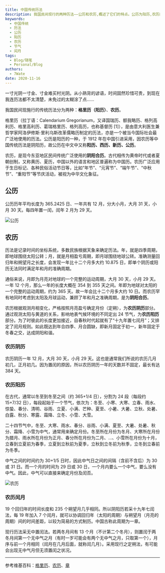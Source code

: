 ```yaml
---
title: 中国传统历法
description: 我国民间现行的两种历法——公历和农历,概述了它们的特点。公历为阳历,农历同时考虑了阴阳历法,是我国民间广泛使用的传统历法。文章还详细介绍了农历的阴历部分和阳历部分,以及农历闰月的确定方法。
keywords:
  - 中国传统
  - 历法
  - 公历
  - 阳历
  - 农历
  - 节气
  - 闰月
tags:
  - Blog/随笔
  - Personal/Blog
authors:
  - 7Wate
date: 2020-11-16
---
```


一寸光阴一寸金、寸金难买村光阴。从小熟背的谚语，时间固然珍惜可贵，到现在我连历法都不太清楚，未免过的太糊涂了点……

我国民间现施行的传统历法分为两种：**格里历（阳历）**、**农历**。

格里历（拉丁语：Calendarium Gregorianum，又译国瑞历、额我略历、格列高利历、格里高利历、葛瑞格里历、格列高历，也称基督历 [1]），是由意大利医生兼哲学家阿洛伊修斯·里利乌斯改革儒略历制定的历法，亦是一个被当今国际社会最广泛地使用的历法。公历是阳历的一种，于 1912 年在中国引进采用，因农历等中国传统历法是阴阳历，故公历在中文中又称**阳历、西历、新历、公历**。

农历，是现今东亚地区民间传统广泛使用的**阴阳合历**。古代相传为黄帝时代或者夏朝创制，又称黄历、夏历，中国以外的语言和地区普遍称为中国历。农历广泛应用于生日标记、各种民俗活动节日等，比如“年节”、“元宵节”、“端午节”、“中秋节”、“重阳节”等节庆活动，被视为中华文化象征。

## 公历

公历历年平均长度为 365.2425 日、一年共有 12 月，分大小月，大月 31 天，小月 30 天。每四年置一闰，闰年 2 月为 29 天。

![公历](https://static.7wate.com/img/2020/11/16/a43d908357a9c.png)

## 农历

历法是记录时间的坐标系统，多数民族根据天象来确定历法。年，就是四季周期，即地球围绕太阳公转；月，就是月相盈亏周期，即月球围绕地球公转。准确测量回归年和朔望月之长度，会发现一年比十二个月多大约 10.875 日，即单个阴历或阳历无法同时满足年和月的准确周期。

通俗来说，月即为月亮对地球的一个完整的运动周期，大月 30 天，小月 29 天。一年 12 个月，那么一年的长度大概在 354 到 355 天之间。年即为地球对太阳的一个完整的运动周期，约为 365 天。故一年会比十二个月多大约 10 日。而农历罕有地同时考虑到太阳及月球运动，兼顾了年和月之准确周期，是为**阴阳合历**。

农历根据观测月相变化，严格按照月亮盈亏确定月份（定朔），为**农历阴历**部分。通过观测太阳与黄道的关系，影响地表气候环境的不同定出 24 节气，为**农历阳历**部分。为了时彼此的长度更加接近，自春秋时代起就有了“十九年置七闰月”；又排定了闰月规则。如此既达到年合四季、月合圆缺，即新月固定于初一，新年固定于冬春之交，达成阴阳和谐。

### 农历阴历

农历阴历一年 12 月，大月 30 天，小月 29 天。这也是通常我们所说的农历几月初几，正月初几。因为置闰的原因，所以农历阴历一年的天数并不固定，最长有达 384 天。

### 农历阳历

在古代，通常以冬至到冬至之间（约 365+1/4 日），分割为 24 段（每段约 15+7/32 日），每段起始于一个节气，依次为：冬至、小寒、大寒、立春、雨水、惊蛰、春分、清明、谷雨、立夏、小满、芒种、夏至、小暑、大暑、立秋、处暑、白露、秋分、寒露、霜降、立冬、小雪、大雪。

二十四节气中，冬至、大寒、雨水、春分、谷雨、小满、夏至、大暑、处暑、秋分、霜降、小雪为中气，通常用来确定月份。冬至所在月份为冬月、大寒所在月份为腊月、雨水所在月份为正月、春分所在月份为二月、…、小雪所在月份为十月，立春到立夏前为春季，立夏到立秋前为夏季，立秋到立冬前为秋季，立冬到立春前为冬季。

中气之间的时间约为 30+1/5 日时，因此中气日之间的间隔（含前不含后）为 30 或 31 日。而一个月的时间为 29 日或 30 日，一个月内要么一个中气，要么没有中气。因此，中气可以直接来确定月份及闰否。

![农历](https://static.7wate.com/img/2020/11/16/65ce8069b0cb8.png)

### 农历闰月

19 个回归年的时间长度和 235 个朔望月几乎相同。所以阴阳历若采十九年七闰法，每 19 年加入 7 个闰月，就可以协调回归年（太阳的周期）与朔望月（月亮的周期）间的时间差距，以较为简易的方式制历。中国古称此周期为一章。

现行历法采无中置闰法。若两冬月间有 13 个月（不计第二个冬月），则置闰于两冬月间第一个无中气之月（有时一岁可能会有两个无中气之月，只取第一个），月序与前一个月相同（闰月在几月后面，就称闰几月）。采用现行之定朔法，有可能会出现无中气月但无须置闰之状况。

---

参考维基百科：[格里历](https://zh.wikipedia.org/wiki/%E6%A0%BC%E9%87%8C%E6%9B%86)、[农历](https://zh.wikipedia.org/wiki/%E8%BE%B2%E6%9B%86)、[章](<https://zh.wikipedia.org/wiki/%E7%AB%A0_(%E6%9B%86%E6%B3%95>)
